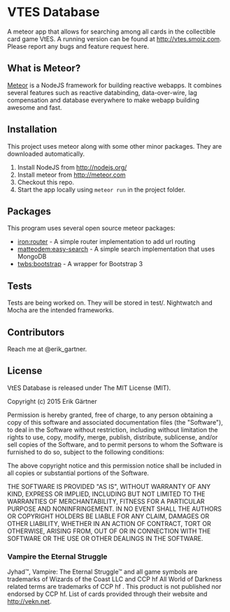VTES Database
=========
A meteor app that allows for searching among all cards in the collectible card game VtES.
A running version can be found at http://vtes.smoiz.com. Please report any bugs and feature request here.

## What is Meteor?
[Meteor](http://meteor.com) is a NodeJS framework for building reactive webapps. It combines several features such as reactive databinding, data-over-wire, lag compensation and database everywhere to make webapp building awesome and fast.

## Installation
This project uses meteor along with some other minor packages. They are downloaded automatically.

1. Install NodeJS from http://nodejs.org/
2. Install meteor from http://meteor.com
3. Checkout this repo.
4. Start the app locally using `meteor run` in the project folder.

## Packages
This program uses several open source meteor packages:

* [iron:router](https://atmospherejs.com/iron/router) - A simple router implementation to add url routing
* [matteodem:easy-search](https://atmospherejs.com/matteodem/easy-search) - A simple search implementation that uses MongoDB
* [twbs:bootstrap](https://atmospherejs.com/twbs/bootstrap) - A wrapper for Bootstrap 3

## Tests
Tests are being worked on. They will be stored in test/. Nightwatch and Mocha are the intended frameworks.

## Contributors
Reach me at @erik_gartner.

## License
VtES Database is released under The MIT License (MIT).

Copyright (c) 2015 Erik Gärtner

Permission is hereby granted, free of charge, to any person obtaining a copy
of this software and associated documentation files (the "Software"), to deal
in the Software without restriction, including without limitation the rights
to use, copy, modify, merge, publish, distribute, sublicense, and/or sell
copies of the Software, and to permit persons to whom the Software is
furnished to do so, subject to the following conditions:

The above copyright notice and this permission notice shall be included in all
copies or substantial portions of the Software.

THE SOFTWARE IS PROVIDED "AS IS", WITHOUT WARRANTY OF ANY KIND, EXPRESS OR
IMPLIED, INCLUDING BUT NOT LIMITED TO THE WARRANTIES OF MERCHANTABILITY,
FITNESS FOR A PARTICULAR PURPOSE AND NONINFRINGEMENT. IN NO EVENT SHALL THE
AUTHORS OR COPYRIGHT HOLDERS BE LIABLE FOR ANY CLAIM, DAMAGES OR OTHER
LIABILITY, WHETHER IN AN ACTION OF CONTRACT, TORT OR OTHERWISE, ARISING FROM,
OUT OF OR IN CONNECTION WITH THE SOFTWARE OR THE USE OR OTHER DEALINGS IN THE
SOFTWARE.

### Vampire the Eternal Struggle
Jyhad™, Vampire: The Eternal Struggle™ and all game symbols are trademarks of Wizards of the Coast LLC and CCP hf All World of Darkness related terms are trademarks of CCP hf .
This product is not published nor endorsed by CCP hf.
List of cards provided through their website and http://vekn.net.